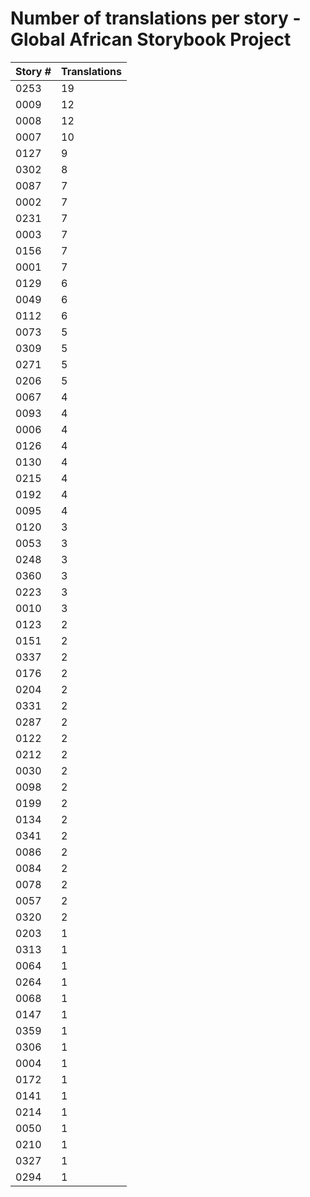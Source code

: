 # Number of translations per story - Global African Storybook Project

Story # | Translations
------- | ------------
0253 | 19
0009 | 12
0008 | 12
0007 | 10
0127 | 9
0302 | 8
0087 | 7
0002 | 7
0231 | 7
0003 | 7
0156 | 7
0001 | 7
0129 | 6
0049 | 6
0112 | 6
0073 | 5
0309 | 5
0271 | 5
0206 | 5
0067 | 4
0093 | 4
0006 | 4
0126 | 4
0130 | 4
0215 | 4
0192 | 4
0095 | 4
0120 | 3
0053 | 3
0248 | 3
0360 | 3
0223 | 3
0010 | 3
0123 | 2
0151 | 2
0337 | 2
0176 | 2
0204 | 2
0331 | 2
0287 | 2
0122 | 2
0212 | 2
0030 | 2
0098 | 2
0199 | 2
0134 | 2
0341 | 2
0086 | 2
0084 | 2
0078 | 2
0057 | 2
0320 | 2
0203 | 1
0313 | 1
0064 | 1
0264 | 1
0068 | 1
0147 | 1
0359 | 1
0306 | 1
0004 | 1
0172 | 1
0141 | 1
0214 | 1
0050 | 1
0210 | 1
0327 | 1
0294 | 1
